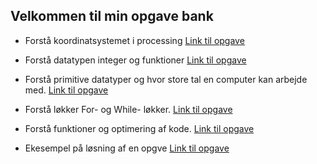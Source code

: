 ## Velkommen til min opgave bank
- Forstå koordinatsystemet i processing [Link til opgave](https://github.com/ChrisBruhn/HTX/tree/master/uge37/opgave.txt)
- Forstå datatypen integer og funktioner [Link til opgave](https://github.com/ChrisBruhn/HTX/tree/master/uge38/opgave.txt)
- Forstå primitive datatyper og hvor store tal en computer kan arbejde med. [Link til opgave](https://github.com/ChrisBruhn/HTX/tree/master/uge38/opgave.txt) 
- Forstå løkker For- og While- løkker. [Link til opgave](https://github.com/ChrisBruhn/HTX/tree/master/uge41/opgave.txt) 
- Forstå funktioner og optimering af kode. [Link til opgave](https://github.com/ChrisBruhn/HTX/tree/master/uge43/opgave.txt) 

- Ekesempel på løsning af en opgve [Link til opgave](https://github.com/ChrisBruhn/HTX/tree/master/uge38/datatypechar.txt)

